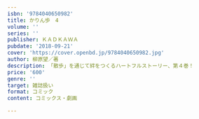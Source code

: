 ```yaml
---
isbn: '9784040650982'
title: かりん歩　4
volume: ''
series: ''
publisher: ＫＡＤＫＡＷＡ
pubdate: '2018-09-21'
cover: 'https://cover.openbd.jp/9784040650982.jpg'
author: 柳原望／著
description: 「散歩」を通じて絆をつくるハートフルストーリー、第４巻！
price: '600'
genre: ''
target: 雑誌扱い
format: コミック
content: コミックス・劇画

---
```


